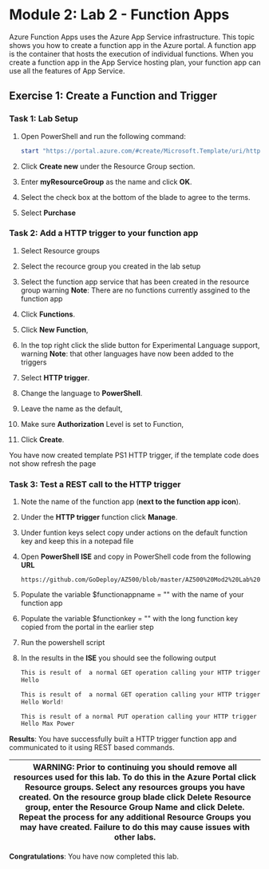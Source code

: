 
# Module 2: Lab 2 - Function Apps


Azure Function Apps uses the Azure App Service infrastructure. This topic shows you how to create a function app in the Azure portal. A function app is the container that hosts the execution of individual functions. When you create a function app in the App Service hosting plan, your function app can use all the features of App Service.

## Exercise 1: Create a Function and Trigger

### Task 1: Lab Setup

1.  Open PowerShell and run the following command:

     ```powershell
    start "https://portal.azure.com/#create/Microsoft.Template/uri/https%3A%2F%2Fraw.githubusercontent.com%2FMicrosoftLearning%2FAZ-500-Azure-Security%2Fmaster%2FAllfiles%2FLabs%2FMod2_Lab02%2Ftemplate.json" 
     ```

2.  Click **Create new** under the Resource Group section.
3.  Enter **myResourceGroup** as the name and click **OK**.
4.  Select the check box at the bottom of the blade to agree to the terms.
5.  Select **Purchase**


### Task 2: Add a HTTP trigger to your function app

1.  Select Resource groups

1.  Select the recource group you created in the lab setup

1.  Select the function app service that has been created in the resource group
warning
**Note**: There are no functions currently assgined to the function app


1.  Click **Functions**.

1.  Click **New Function**,

1.  In the top right click the slide button for Experimental Language support,
warning
**Note**: that other languages have now been added to the triggers


1.  Select **HTTP trigger**.

1.  Change the language to **PowerShell**.

1.  Leave the name as the default,

1.  Make sure **Authorization** Level is set to Function,

1.  Click **Create**.

 You have now created template PS1 HTTP trigger, if the template code does not show refresh the page 

### Task 3: Test a REST call to the HTTP trigger

1.  Note the name of the function app (**next to the function app icon**).

1.  Under the **HTTP trigger** function click **Manage**.

1.  Under funtion keys select copy under actions on the default function key and keep this in a notepad file

1.  Open **PowerShell ISE** and copy in PowerShell code from the following **URL**

     ```cli
    https://github.com/GoDeploy/AZ500/blob/master/AZ500%20Mod2%20Lab%202/RESTgetHTTPtrigger.ps1
     ```

1.  Populate the variable $functionappname = "" with the name of your function app

1.  Populate the variable $functionkey = "" with the long function key copied from the portal in the earlier step

1.  Run the powershell script

1.  In the results in the **ISE** you should see the following output

    ```powershell
    This is result of  a normal GET operation calling your HTTP trigger
    Hello 

    This is result of  a normal GET operation calling your HTTP trigger with an extra parameter passed to the trigger
    Hello World!

    This is result of a normal PUT operation calling your HTTP trigger that feeds a hash table converted to JSON to the HTTP triggger
    Hello Max Power
    ```

**Results**: You have successfully built a HTTP trigger function app and communicated to it using REST based commands.


| WARNING: Prior to continuing you should remove all resources used for this lab.  To do this in the **Azure Portal** click **Resource groups**.  Select any resources groups you have created.  On the resource group blade click **Delete Resource group**, enter the Resource Group Name and click **Delete**.  Repeat the process for any additional Resource Groups you may have created. **Failure to do this may cause issues with other labs.** |
| --- |

**Congratulations**: You have now completed this lab.
